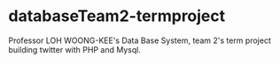# databaseTeam2-termproject
Professor LOH WOONG-KEE's Data Base System, team 2's term project building twitter with PHP and Mysql. 
